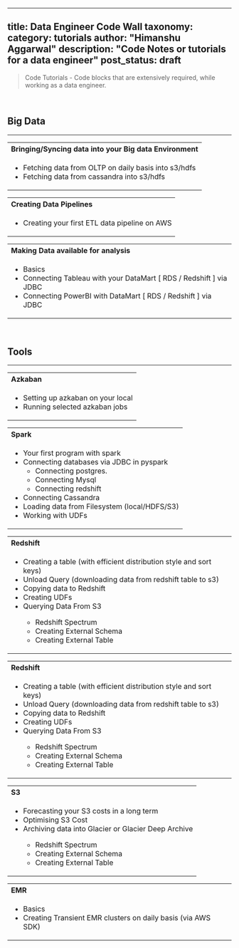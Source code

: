 
---
title: Data Engineer Code Wall
taxonomy:
    category: tutorials
author: "Himanshu Aggarwal"
description: "Code Notes or tutorials for a data engineer"
post_status: draft
---

 
> Code Tutorials -  Code blocks that are extensively required, while working as a data engineer.

<br/>

## Big Data 
---



<table>
<tr>
	<th align="left"> Bringing/Syncing data into your Big data Environment </th>
</tr>
<tr> 
	<td>
		<ul>
			<li>Fetching data from OLTP on daily basis into s3/hdfs</li>
			<li>Fetching data from cassandra into s3/hdfs</li>
		</ul>
	</td>
</tr>
</table>

<table>
<tr>
	<th align="left"> Creating Data Pipelines </th>
</tr>
<tr> 
	<td>
		<ul>
			<li>Creating your first ETL data pipeline on AWS</li>
		</ul>
	</td>
</tr>
</table>

<table>
<tr>
	<th align="left"> Making Data available for analysis </th>
</tr>
<tr> 
	<td>
		<ul>
			<li>Basics</li><li>Connecting Tableau with your DataMart [ RDS / Redshift ] via JDBC</li>
			<li>Connecting PowerBI with DataMart [ RDS / Redshift ] via JDBC</li>
		</ul>
	</td>
</tr>
</table>

<br />

## Tools
---

<table>
	<tr>
		<th align="left"> Azkaban </th>
	</tr>
	<tr>
		<td>
			<ul>
				<li>Setting up azkaban on your local</li>
				<li>Running selected azkaban jobs</li>
			</ul> 
		</td>
	</tr>
</table>

<table>
	<tr>
		<th align="left"> Spark </th>
	</tr>
	<tr>
	<td>
		<ul>
			<li>Your first program with spark</li>
			<li>Connecting databases via JDBC in pyspark
			<ul>
				<li>Connecting postgres.</li> 
				<li>Connecting Mysql</li> 
				<li>Connecting redshift</li> 
			</ul> 
			<li> Connecting Cassandra </li>
			<li> Loading data from Filesystem (local/HDFS/S3) </li> 
			<li> Working with UDFs </li>
		</ul>
		</td>
	</tr>
</table>

<table>
	<tr>
		<th align="left"> Redshift </th>
	</tr>
	<tr>
	<td>
		<ul> 
			<li> Creating a table (with efficient distribution style and sort keys) </li> 
			<li> Unload Query (downloading data from redshift table to s3) </li> 
			<li> Copying data to Redshift </li> 
			<li> Creating UDFs </li> 
			<li> Querying Data From S3 </li> 
			<ul> 
				<li> Redshift Spectrum </li> 
				<li> Creating External Schema </li> 
				<li> Creating External Table </li> 
			</ul> 
		</ul> 
		</td>
	</tr>
</table>


<table>
	<tr>
		<th align="left"> Redshift </th>
	</tr>
	<tr>
	<td>
		<ul> 
			<li> Creating a table (with efficient distribution style and sort keys) </li> 
			<li> Unload Query (downloading data from redshift table to s3) </li> 
			<li> Copying data to Redshift </li> 
			<li> Creating UDFs </li> 
			<li> Querying Data From S3 </li> 
			<ul> 
				<li> Redshift Spectrum </li> 
				<li> Creating External Schema </li> 
				<li> Creating External Table </li> 
			</ul> 
		</ul> 
		</td>
	</tr>
</table>


<table>
	<tr>
		<th align="left"> S3 </th>
	</tr>
	<tr>
	<td>
		<ul> 
			<li> Forecasting your S3 costs in a long term </li> 
			<li> Optimising S3 Cost </li> 
			<li> Archiving data into Glacier or Glacier Deep Archive</li> 
			<ul> 
				<li> Redshift Spectrum </li> 
				<li> Creating External Schema </li> 
				<li> Creating External Table </li> 
			</ul> 
		</ul> 
		</td>
	</tr>
</table>


<table>
	<tr>
		<th align="left"> EMR </th>
	</tr>
	<tr>
	<td>
		<ul> 
			<li> Basics </li> 
			<li> Creating Transient EMR clusters on daily basis (via AWS SDK) </li> 
		</ul> 
		</td>
	</tr>
</table>

